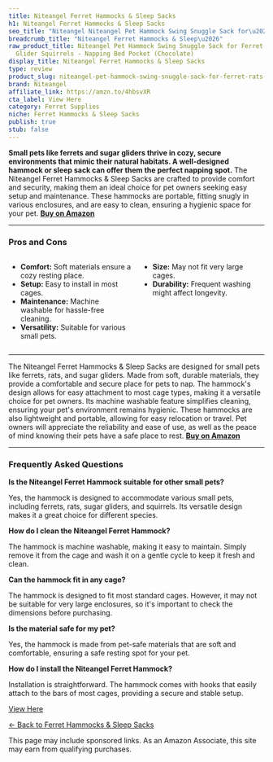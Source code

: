 ```yaml
---
title: Niteangel Ferret Hammocks & Sleep Sacks
h1: Niteangel Ferret Hammocks & Sleep Sacks
seo_title: "Niteangel Niteangel Pet Hammock Swing Snuggle Sack for\u2026"
breadcrumb_title: "Niteangel Ferret Hammocks & Sleep\u2026"
raw_product_title: Niteangel Pet Hammock Swing Snuggle Sack for Ferret Rats Suger
  Glider Squirrels - Napping Bed Pocket (Chocolate)
display_title: Niteangel Ferret Hammocks & Sleep Sacks
type: review
product_slug: niteangel-pet-hammock-swing-snuggle-sack-for-ferret-rats-suger-glider-s-e58874a6
brand: Niteangel
affiliate_link: https://amzn.to/4hbsvXR
cta_label: View Here
category: Ferret Supplies
niche: Ferret Hammocks & Sleep Sacks
publish: true
stub: false
---
```


<div id="intro" class="full-width">
  <p><strong>Small pets like ferrets and sugar gliders thrive in cozy, secure environments that mimic their natural habitats. A well-designed hammock or sleep sack can offer them the perfect napping spot.</strong> The Niteangel Ferret Hammocks & Sleep Sacks are crafted to provide comfort and security, making them an ideal choice for pet owners seeking easy setup and maintenance. These hammocks are portable, fitting snugly in various enclosures, and are easy to clean, ensuring a hygienic space for your pet. <a href="https://amzn.to/4hbsvXR" rel="nofollow sponsored noopener" target="_blank"><strong>Buy on Amazon</strong></a></p>
</div>

<hr />
<h3 id="pros-cons">Pros and Cons</h3>
<div class="pc-grid" style="display:grid;grid-template-columns:1fr 1fr;gap:16px;">
  <ul>
    <li><strong>Comfort:</strong> Soft materials ensure a cozy resting place.</li>
    <li><strong>Setup:</strong> Easy to install in most cages.</li>
    <li><strong>Maintenance:</strong> Machine washable for hassle-free cleaning.</li>
    <li><strong>Versatility:</strong> Suitable for various small pets.</li>
  </ul>
  <ul>
    <li><strong>Size:</strong> May not fit very large cages.</li>
    <li><strong>Durability:</strong> Frequent washing might affect longevity.</li>
  </ul>
</div>
<hr />

<div class="full-width">
  <p>The Niteangel Ferret Hammocks & Sleep Sacks are designed for small pets like ferrets, rats, and sugar gliders. Made from soft, durable materials, they provide a comfortable and secure place for pets to nap. The hammock's design allows for easy attachment to most cage types, making it a versatile choice for pet owners. Its machine washable feature simplifies cleaning, ensuring your pet's environment remains hygienic. These hammocks are also lightweight and portable, allowing for easy relocation or travel. Pet owners will appreciate the reliability and ease of use, as well as the peace of mind knowing their pets have a safe place to rest. <a href="https://amzn.to/4hbsvXR" rel="nofollow sponsored noopener" target="_blank"><strong>Buy on Amazon</strong></a></p>
</div>

<hr />
<h3 id="faqs">Frequently Asked Questions</h3>

<p><strong>Is the Niteangel Ferret Hammock suitable for other small pets?</strong></p>
<p>Yes, the hammock is designed to accommodate various small pets, including ferrets, rats, sugar gliders, and squirrels. Its versatile design makes it a great choice for different species.</p>

<p><strong>How do I clean the Niteangel Ferret Hammock?</strong></p>
<p>The hammock is machine washable, making it easy to maintain. Simply remove it from the cage and wash it on a gentle cycle to keep it fresh and clean.</p>

<p><strong>Can the hammock fit in any cage?</strong></p>
<p>The hammock is designed to fit most standard cages. However, it may not be suitable for very large enclosures, so it's important to check the dimensions before purchasing.</p>

<p><strong>Is the material safe for my pet?</strong></p>
<p>Yes, the hammock is made from pet-safe materials that are soft and comfortable, ensuring a safe resting spot for your pet.</p>

<p><strong>How do I install the Niteangel Ferret Hammock?</strong></p>
<p>Installation is straightforward. The hammock comes with hooks that easily attach to the bars of most cages, providing a secure and stable setup.</p>
<p><a class="btn" href="https://amzn.to/4hbsvXR" target="_blank" rel="nofollow sponsored noopener">View Here</a></p>
<p><a href="/roundups/ferret-supplies/ferret-hammocks-sleep-sacks/">← Back to Ferret Hammocks & Sleep Sacks</a></p>
<aside class="disclosure">This page may include sponsored links. As an Amazon Associate, this site may earn from qualifying purchases.</aside>
